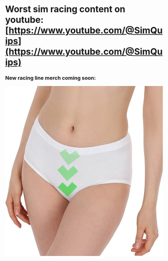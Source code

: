 

# Worst sim racing content on youtube: [https://www.youtube.com/@SimQuips](https://www.youtube.com/@SimQuips)

### New racing line merch coming soon:

![racing line pants](https://github.com/SimQuips/SimQuips.com/blob/main/images/racing%20pants.jpg?raw=true)
